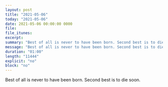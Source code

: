 ```yaml
---
layout: post
title: "2021-05-06"
today: "2021-05-06"
date: 2021-05-06 00:00:00 0000
file:
file_itunes:
excerpt:
summary: "Best of all is never to have been born. Second best is to die soon."
message: "Best of all is never to have been born. Second best is to die soon."
duration: "01:00"
length: "11444"
explicit: "no"
block: "no"
---
```

Best of all is never to have been born. Second best is to die soon.

